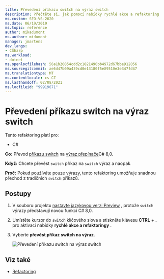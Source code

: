 ```yaml
---
title: Převedení příkazu switch na výraz switch
description: Přečtěte si, jak pomocí nabídky rychlé akce a refaktoring převést příkaz switch na výraz přepínače C# 8,0.
ms.custom: SEO-VS-2020
ms.date: 06/19/2019
ms.topic: reference
author: mikadumont
ms.author: midumont
manager: jmartens
dev_langs:
- CSharp
ms.workload:
- dotnet
ms.openlocfilehash: 56a1b20854cdd2c1821490bb4972d67bbe912056
ms.sourcegitcommit: ae6d47b09a439cd0e13180f5e89510e3e347fd47
ms.translationtype: MT
ms.contentlocale: cs-CZ
ms.lasthandoff: 02/08/2021
ms.locfileid: "99919671"
---
```

# <a name="convert-switch-statement-to-switch-expression"></a>Převedení příkazu switch na výraz switch

Tento refaktoring platí pro:

- C#

**Co:** Převod [příkazu switch](/dotnet/csharp/language-reference/keywords/switch) na [výraz přepínače](/dotnet/csharp/whats-new/csharp-8#switch-expressions)C# 8,0.

**Když:** Chcete převést `switch` příkaz na `switch` výraz a naopak. 

**Proč:** Pokud používáte pouze výrazy, tento refaktoring umožňuje snadnou přechod z tradičních `switch` příkazů.

## <a name="how-to"></a>Postupy

1. V souboru projektu [nastavte jazykovou verzi Preview](/dotnet/csharp/language-reference/configure-language-version#edit-the-project-file) , protože `switch` výrazy představují novou funkci C# 8,0.
2. Umístěte kurzor do `switch` klíčového slova a stiskněte klávesu **CTRL** + **.** pro aktivaci nabídky **rychlé akce a refaktoringy** .
3. Vyberte **převést příkaz switch na výraz**.

   ![Převedení příkazu switch na výraz switch](media/convert-switch-statement-to-switch-expression.png) 

## <a name="see-also"></a>Viz také

- [Refactoring](../refactoring-in-visual-studio.md)
